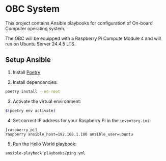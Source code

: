 # OBC System

This project contains Ansible playbooks for configuration of On-board Computer operating system.

The OBC will be equipped with a Raspberry Pi Compute Module 4 and will run on Ubuntu Server 24.4.5 LTS.


## Setup Ansible

1. Install [Poetry](https://python-poetry.org/docs/#installing-with-the-official-installer)

2. Install dependencies:
```bash
poetry install --no-root
```

3. Activate the virtual environment:
```bash
$(poetry env activate)
```

4. Set correct IP address for your Raspberry Pi in the `inventory.ini`: 
```
[raspberry_pi]
raspberry ansible_host=192.168.1.100 ansible_user=ubuntu
```

5. Run the Hello World playbook:
```bash
ansible-playbook playbooks/ping.yml
```
